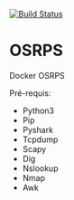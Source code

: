 [![Build Status](https://travis-ci.org/lyoko17220/OSRPS.svg?branch=master)](https://travis-ci.org/lyoko17220/OSRPS)

# OSRPS


Docker OSRPS

Pré-requis:
 - Python3
 - Pip
 - Pyshark
 - Tcpdump
 - Scapy
 - Dig
 - Nslookup
 - Nmap
 - Awk
